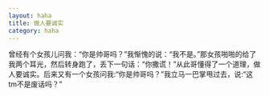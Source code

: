 ```yaml
---
layout: haha
title: 做人要诚实
category: haha
---
```

曾经有个女孩儿问我：“你是帅哥吗？”我惭愧的说：“我不是。”那女孩啪啪的给了我两个耳光，然后转身跑了，丢下一句话：“你撒谎！”从此哥懂得了一个道理，做人要诚实。后来又有一个女孩问我:“你是帅哥吗？”我立马一巴掌甩过去，说:“这tm不是废话吗？”
